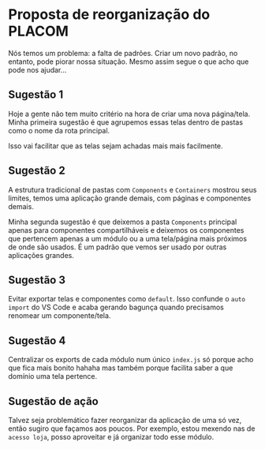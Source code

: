 # Proposta de reorganização do PLACOM

Nós temos um problema: a falta de padrões. Criar um novo padrão, no entanto, pode piorar nossa situação. Mesmo assim segue o que acho que pode nos ajudar...

## Sugestão 1

Hoje a gente não tem muito critério na hora de criar uma nova página/tela. Minha primeira sugestão é que agrupemos essas telas dentro de pastas como o nome da rota principal.

Isso vai facilitar que as telas sejam achadas mais mais facilmente.

## Sugestão 2

A estrutura tradicional de pastas com `Components` e `Containers` mostrou seus limites, temos uma aplicação grande demais, com páginas e componentes demais.

Minha segunda sugestão é que deixemos a pasta `Components` principal apenas para componentes compartilháveis e deixemos os componentes que pertencem apenas a um módulo ou a uma tela/página mais próximos de onde são usados. É um padrão que vemos ser usado por outras aplicações grandes.

## Sugestão 3

Evitar exportar telas e componentes como `default`. Isso confunde o `auto import` do VS Code e acaba gerando bagunça quando precisamos renomear um componente/tela.

## Sugestão 4

Centralizar os exports de cada módulo num único `index.js` só porque acho que fica mais bonito hahaha mas também porque facilita saber a que domínio uma tela pertence.

## Sugestão de ação

Talvez seja problemático fazer reorganizar da aplicação de uma só vez, então sugiro que façamos aos poucos. Por exemplo, estou mexendo nas de `acesso loja`, posso aproveitar e já organizar todo esse módulo.
